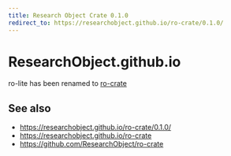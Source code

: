 ```yaml
---
title: Research Object Crate 0.1.0
redirect_to: https://researchobject.github.io/ro-crate/0.1.0/
---
```


# ResearchObject.github.io

ro-lite has been renamed to [ro-crate](https://researchobject.github.io/ro-crate/)

## See also

* https://researchobject.github.io/ro-crate/0.1.0/
* https://researchobject.github.io/ro-crate
* https://github.com/ResearchObject/ro-crate
